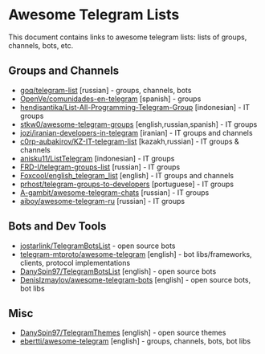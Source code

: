 # Awesome Telegram Lists
This document contains links to awesome telegram lists: lists of groups, channels, bots, etc.

## Groups and Channels
* [goq/telegram-list](https://github.com/goq/telegram-list) [russian] - groups, channels, bots
* [OpenVe/comunidades-en-telegram](https://github.com/OpenVE/comunidades-en-telegram) [spanish] - groups
* [hendisantika/List-All-Programming-Telegram-Group](https://github.com/hendisantika/List-All-Programming-Telegram-Group)  [indonesian] - IT groups
* [stkw0/awesome-telegram-groups](https://github.com/stkw0/awesome-telegram-groups) [english,russian,spanish] - IT groups
* [jozi/iranian-developers-in-telegram](https://github.com/jozi/iranian-developers-in-telegram) [iranian] - IT groups and channels
* [c0rp-aubakirov/KZ-IT-telegram-list](https://github.com/c0rp-aubakirov/KZ-IT-telegram-list) [kazakh,russian] - IT groups & channels
* [anisku11/ListTelegram](https://github.com/anisku11/ListTelegram) [indonesian] - IT groups
* [FRD-I/telegram-groups-list](https://github.com/FRD-I/telegram-groups-list) [russian] - IT groups
* [Foxcool/english_telegram_list](https://github.com/Foxcool/english_telegram_list) [english] - IT groups and channels
* [prhost/telegram-groups-to-developers](https://github.com/prhost/telegram-groups-to-developers) [portuguese] - IT groups
* [A-gambit/awesome-telegram-chats](https://github.com/A-gambit/awesome-telegram-chats) [russian] - IT groups
* [aiboy/awesome-telegram-ru](https://github.com/aiboy/awesome-telegram-ru) [russian] - IT groups

## Bots and Dev Tools

* [jostarlink/TelegramBotsList](https://github.com/jostarlink/TelegramBotsList) - open source bots
* [telegram-mtproto/awesome-telegram](https://github.com/telegram-mtproto/awesome-telegram) [english] - bot libs/frameworks, clients, protocol implementations
* [DanySpin97/TelegramBotsList](https://github.com/DanySpin97/TelegramBotsList) [english] - open source bots
* [DenisIzmaylov/awesome-telegram-bots](https://github.com/DenisIzmaylov/awesome-telegram-bots) [english] - open source bots, bot libs

## Misc

* [DanySpin97/TelegramThemes](https://github.com/DanySpin97/TelegramThemes) [english] - open source themes
* [ebertti/awesome-telegram](https://github.com/ebertti/awesome-telegram) [english] - groups, channels, bots, bot libs

